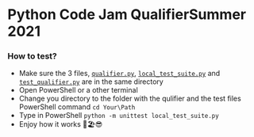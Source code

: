 # Python Code Jam QualifierSummer 2021

### How to test?
+ Make sure the 3 files, [`qualifier.py`](qualifier/qualifier.py), [`local_test_suite.py`](qualifier/local_test_suite.py) and [`test_qualifier.py`](qualifier/test_qualifier.py) are in the same directory
+ Open PowerShell or a other terminal
+ Change you directory to the folder with the qulifier and the test files<br>PowerShell command `cd Your\Path`
+ Type in PowerShell `python -m unittest local_test_suite.py`
+ Enjoy how it works 🍹🏖️😎
